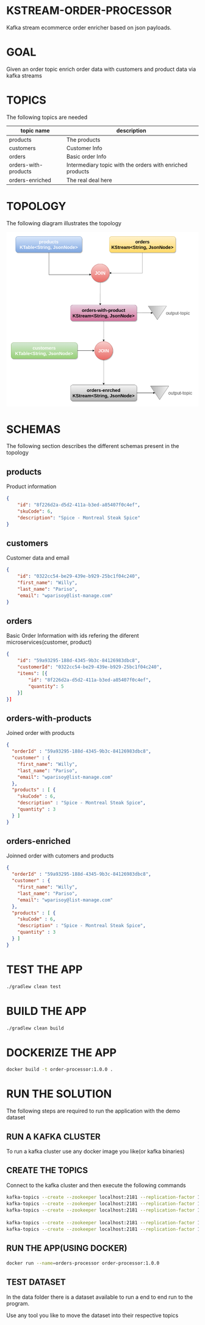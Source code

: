 # KSTREAM-ORDER-PROCESSOR

Kafka stream ecommerce order enricher based on json payloads.

# GOAL

Given an order topic enrich order data with customers and product data via kafka streams

# TOPICS

The following topics are needed

topic name|description
---|---
products| The products
customers| Customer Info
orders| Basic order Info
orders-with-products| Intermediary topic with the orders with enriched products
orders-enriched| The real deal here


# TOPOLOGY

The following diagram illustrates the topology

![alt text](./docs/order-processor.png)


# SCHEMAS

The following section describes the different schemas present in the topology

## products

Product information

```json
{
	"id": "8f226d2a-d5d2-411a-b3ed-a85407f0c4ef",
	"skuCode": 6,
	"description": "Spice - Montreal Steak Spice"
}
```
## customers

Customer data and email

```json
{
	"id": "0322cc54-be29-439e-b929-25bc1f04c240",
	"first_name": "Willy",
	"last_name": "Pariso",
	"email": "wparisoy@list-manage.com"
}
```

## orders

Basic Order Information with ids refering the diferent microservices(customer, product)

```json
{
	"id": "59a93295-188d-4345-9b3c-84126983dbc8",
	"customerId": "0322cc54-be29-439e-b929-25bc1f04c240",
	"items": [{
		"id": "8f226d2a-d5d2-411a-b3ed-a85407f0c4ef",
		"quantity": 5
	}]
}]
```
## orders-with-products

Joined order with products

```json
{
  "orderId" : "59a93295-188d-4345-9b3c-84126983dbc8",
  "customer" : {
    "first_name": "Willy",
    "last_name": "Pariso",
    "email": "wparisoy@list-manage.com"
  },
  "products" : [ {
    "skuCode" : 6,
    "description" : "Spice - Montreal Steak Spice",
    "quantity" : 3
  } ]
}
```

## orders-enriched

Joinned order with cutomers and products

```json
{
  "orderId" : "59a93295-188d-4345-9b3c-84126983dbc8",
  "customer" : {
    "first_name": "Willy",
    "last_name": "Pariso",
    "email": "wparisoy@list-manage.com"
  },
  "products" : [ {
    "skuCode" : 6,
    "description" : "Spice - Montreal Steak Spice",
    "quantity" : 3
  } ]
}
```

# TEST THE APP

```sh
./gradlew clean test
```

# BUILD THE APP

```sh
./gradlew clean build
```

# DOCKERIZE THE APP

```sh
docker build -t order-processor:1.0.0 .
```

# RUN THE SOLUTION

The following steps are required to run the application with the demo dataset

## RUN A KAFKA CLUSTER

To run a kafka cluster use any docker image you like(or kafka binaries)

## CREATE THE TOPICS

Connect to the kafka cluster and then execute the following commands

```sh
kafka-topics --create --zookeeper localhost:2181 --replication-factor 1 --partitions 3 --topic customers
kafka-topics --create --zookeeper localhost:2181 --replication-factor 1 --partitions 3 --topic products
kafka-topics --create --zookeeper localhost:2181 --replication-factor 1 --partitions 3 --topic orders

kafka-topics --create --zookeeper localhost:2181 --replication-factor 1 --partitions 3 --topic orders-enriched
kafka-topics --create --zookeeper localhost:2181 --replication-factor 1 --partitions 3 --topic orders-with-product
```

## RUN THE APP(USING DOCKER)

```sh
docker run --name=orders-processor order-processor:1.0.0
```

## TEST DATASET

In the data folder there is a dataset available to run a end to end run to the program.

Use any tool you like to move the dataset into their respective topics